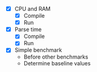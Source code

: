 - [x] CPU and RAM
  - [x] Compile
  - [x] Run
- [x] Parse time
  - [x] Compile
  - [x] Run
- [x] Simple benchmark
  - Before other benchmarks
  - Determine baseline values
